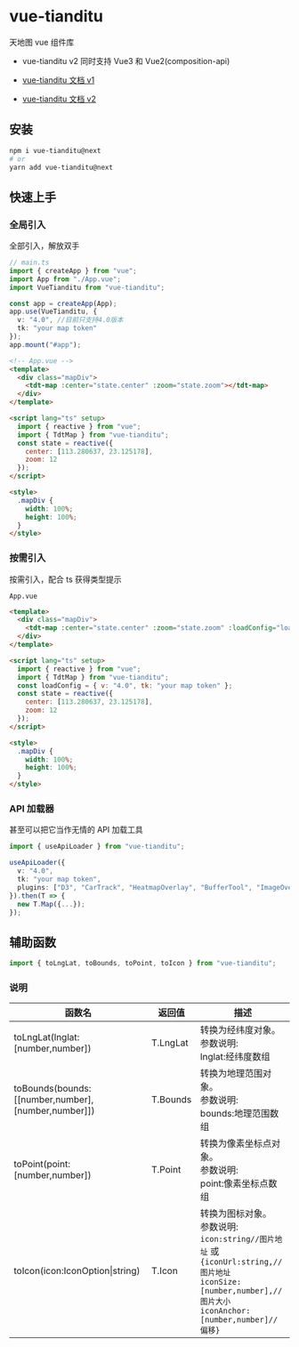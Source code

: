 # vue-tianditu

天地图 vue 组件库

- vue-tianditu v2 同时支持 Vue3 和 Vue2(composition-api)

- [vue-tianditu 文档 v1](https://soullyoko.github.io/vue-tianditu/v1)

- [vue-tianditu 文档 v2](https://soullyoko.github.io/vue-tianditu/v2)

## 安装

```sh
npm i vue-tianditu@next
# or
yarn add vue-tianditu@next
```

## 快速上手

### 全局引入

全部引入，解放双手

```ts
// main.ts
import { createApp } from "vue";
import App from "./App.vue";
import VueTianditu from "vue-tianditu";

const app = createApp(App);
app.use(VueTianditu, {
  v: "4.0", //目前只支持4.0版本
  tk: "your map token"
});
app.mount("#app");
```

```html
<!-- App.vue -->
<template>
  <div class="mapDiv">
    <tdt-map :center="state.center" :zoom="state.zoom"></tdt-map>
  </div>
</template>

<script lang="ts" setup>
  import { reactive } from "vue";
  import { TdtMap } from "vue-tianditu";
  const state = reactive({
    center: [113.280637, 23.125178],
    zoom: 12
  });
</script>

<style>
  .mapDiv {
    width: 100%;
    height: 100%;
  }
</style>
```

### 按需引入

按需引入，配合 ts 获得类型提示

`App.vue`

```html
<template>
  <div class="mapDiv">
    <tdt-map :center="state.center" :zoom="state.zoom" :loadConfig="loadScript"></tdt-map>
  </div>
</template>

<script lang="ts" setup>
  import { reactive } from "vue";
  import { TdtMap } from "vue-tianditu";
  const loadConfig = { v: "4.0", tk: "your map token" };
  const state = reactive({
    center: [113.280637, 23.125178],
    zoom: 12
  });
</script>

<style>
  .mapDiv {
    width: 100%;
    height: 100%;
  }
</style>
```

### API 加载器

甚至可以把它当作无情的 API 加载工具

```ts
import { useApiLoader } from "vue-tianditu";

useApiLoader({
  v: "4.0",
  tk: "your map token",
  plugins: ["D3", "CarTrack", "HeatmapOverlay", "BufferTool", "ImageOverLayer"]
}).then(T => {
  new T.Map({...});
});
```

## 辅助函数

```ts
import { toLngLat, toBounds, toPoint, toIcon } from "vue-tianditu";
```

### 说明

| 函数名 | 返回值 | 描述 |
| --- | --- | --- |
| toLngLat(lnglat:[number,number]) | T.LngLat | 转换为经纬度对象。<br>参数说明:<br>lnglat:经纬度数组 |
| toBounds(bounds:[[number,number],[number,number]]) | T.Bounds | 转换为地理范围对象。<br>参数说明:<br>bounds:地理范围数组 |
| toPoint(point:[number,number]) | T.Point | 转换为像素坐标点对象。<br>参数说明:<br>point:像素坐标点数组 |
| toIcon(icon:IconOption\|string) | T.Icon | 转换为图标对象。<br>参数说明:<br>`icon:string//图片地址` 或 `{iconUrl:string,//图片地址`<br>`iconSize:[number,number],//图片大小`<br>`iconAnchor:[number,number]//偏移}` |
